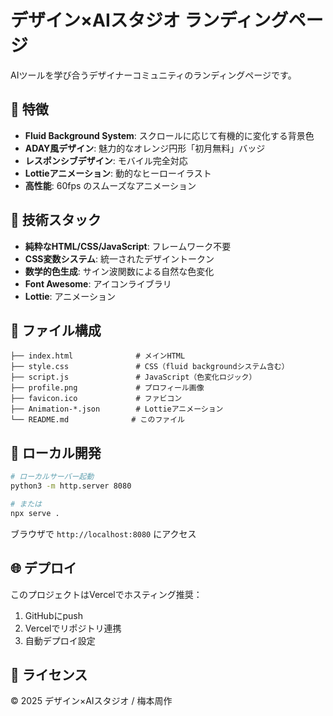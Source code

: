 # デザイン×AIスタジオ ランディングページ

AIツールを学び合うデザイナーコミュニティのランディングページです。

## 🌟 特徴

- **Fluid Background System**: スクロールに応じて有機的に変化する背景色
- **ADAY風デザイン**: 魅力的なオレンジ円形「初月無料」バッジ
- **レスポンシブデザイン**: モバイル完全対応
- **Lottieアニメーション**: 動的なヒーローイラスト
- **高性能**: 60fps のスムーズなアニメーション

## 🚀 技術スタック

- **純粋なHTML/CSS/JavaScript**: フレームワーク不要
- **CSS変数システム**: 統一されたデザイントークン
- **数学的色生成**: サイン波関数による自然な色変化
- **Font Awesome**: アイコンライブラリ
- **Lottie**: アニメーション

## 📁 ファイル構成

```
├── index.html              # メインHTML
├── style.css               # CSS（fluid backgroundシステム含む）
├── script.js               # JavaScript（色変化ロジック）
├── profile.png             # プロフィール画像
├── favicon.ico             # ファビコン
├── Animation-*.json        # Lottieアニメーション
└── README.md              # このファイル
```

## 🔧 ローカル開発

```bash
# ローカルサーバー起動
python3 -m http.server 8080

# または
npx serve .
```

ブラウザで `http://localhost:8080` にアクセス

## 🌐 デプロイ

このプロジェクトはVercelでホスティング推奨：

1. GitHubにpush
2. Vercelでリポジトリ連携
3. 自動デプロイ設定

## 📝 ライセンス

© 2025 デザイン×AIスタジオ / 梅本周作